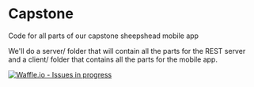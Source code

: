 # Capstone
Code for all parts of our capstone sheepshead mobile app

We'll do a server/ folder that will contain all the parts for the REST server and a client/ folder that contains all the parts for the mobile app.

[![Waffle.io - Issues in progress](https://badge.waffle.io/holyzala/Capstone.png?label=in%20progress&title=In%20Progress)](http://waffle.io/holyzala/Capstone)
